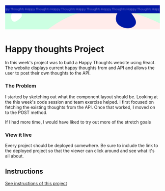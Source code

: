 <h1 align="center">
  <a href="">
    <img src="/src/assets/happy-thoughts.svg" alt="Project Banner Image">
  </a>
</h1>

# Happy thoughts Project

In this week's project was to build a Happy Thoughts website using React. The website displays current happy thoughts from and API and allows the user to post their own thoughts to the API.

### The Problem

I started by sketching out what the component layout should be. Looking at the this week's code session and team exercise helped. I first focused on fetching the existing thoughts from the API. Once that worked, I moved on to the POST method. 

If I had more time, I would have liked to try out more of the stretch goals

### View it live

Every project should be deployed somewhere. Be sure to include the link to the deployed project so that the viewer can click around and see what it's all about.

## Instructions

<a href="instructions.md">
   See instructions of this project
  </a>
